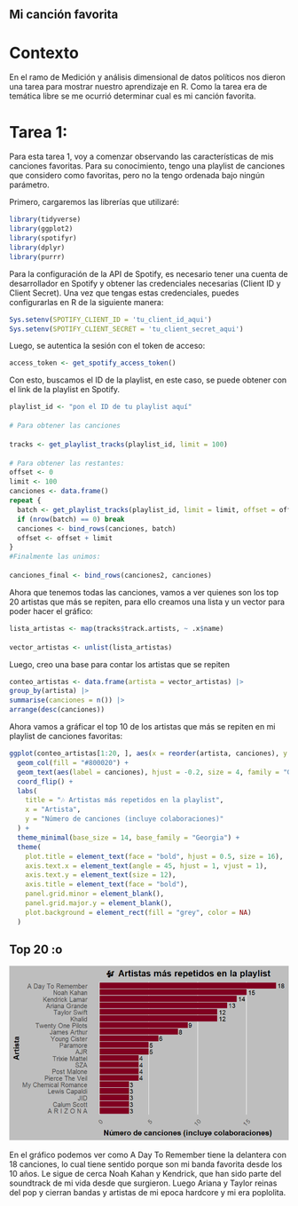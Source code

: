 ## Mi canción favorita

# Contexto

En el ramo de Medición y análisis dimensional de datos políticos nos dieron una tarea para mostrar nuestro aprendizaje en R. Como la tarea era de temática libre se me ocurrió determinar cual es mi canción favorita.

# Tarea 1:

Para esta tarea 1, voy a comenzar observando las características de mis canciones favoritas. Para su conocimiento, tengo una playlist de canciones que considero como favoritas, pero no la tengo ordenada bajo ningún parámetro.

Primero, cargaremos las librerías que utilizaré:

``` r
library(tidyverse)
library(ggplot2)
library(spotifyr)
library(dplyr)
library(purrr)
```

Para la configuración de la API de Spotify, es necesario tener una cuenta de desarrollador en Spotify y obtener las credenciales necesarias (Client ID y Client Secret). Una vez que tengas estas credenciales, puedes configurarlas en R de la siguiente manera:

``` r
Sys.setenv(SPOTIFY_CLIENT_ID = 'tu_client_id_aqui')
Sys.setenv(SPOTIFY_CLIENT_SECRET = 'tu_client_secret_aqui')
```

Luego, se autentica la sesión con el token de acceso:

``` r
access_token <- get_spotify_access_token()
```

Con esto, buscamos el ID de la playlist, en este caso, se puede obtener con el link de la playlist en Spotify.

``` r
playlist_id <- "pon el ID de tu playlist aquí"

# Para obtener las canciones

tracks <- get_playlist_tracks(playlist_id, limit = 100)

# Para obtener las restantes:
offset <- 0
limit <- 100
canciones <- data.frame()
repeat {
  batch <- get_playlist_tracks(playlist_id, limit = limit, offset = offset)
  if (nrow(batch) == 0) break
  canciones <- bind_rows(canciones, batch)
  offset <- offset + limit
}
#Finalmente las unimos:

canciones_final <- bind_rows(canciones2, canciones)
```

Ahora que tenemos todas las canciones, vamos a ver quienes son los top 20 artistas que más se repiten, para ello creamos una lista y un vector para poder hacer el gráfico:

``` r
lista_artistas <- map(tracks$track.artists, ~ .x$name)

vector_artistas <- unlist(lista_artistas)
```

Luego, creo una base para contar los artistas que se repiten

``` r
conteo_artistas <- data.frame(artista = vector_artistas) |> 
group_by(artista) |> 
summarise(canciones = n()) |> 
arrange(desc(canciones))
```

Ahora vamos a gráficar el top 10 de los artistas que más se repiten en mi playlist de canciones favoritas:

``` r
ggplot(conteo_artistas[1:20, ], aes(x = reorder(artista, canciones), y = canciones)) +
  geom_col(fill = "#800020") +  
  geom_text(aes(label = canciones), hjust = -0.2, size = 4, family = "Georgia") + # etiquetas de cantidad
  coord_flip() +
  labs(
    title = "🎶 Artistas más repetidos en la playlist",
    x = "Artista",
    y = "Número de canciones (incluye colaboraciones)"
  ) +
  theme_minimal(base_size = 14, base_family = "Georgia") +
  theme(
    plot.title = element_text(face = "bold", hjust = 0.5, size = 16),
    axis.text.x = element_text(angle = 45, hjust = 1, vjust = 1),
    axis.text.y = element_text(size = 12),
    axis.title = element_text(face = "bold"),
    panel.grid.minor = element_blank(),
    panel.grid.major.y = element_blank(),
    plot.background = element_rect(fill = "grey", color = NA)
  )
```
## Top 20 :o

![Top 20 artistas](output/Artista+.png)

En el gráfico podemos ver como A Day To Remember tiene la delantera con 18 canciones, lo cual tiene sentido porque son mi banda favorita desde los 10 años. Le sigue de cerca Noah Kahan y Kendrick, que han sido parte del soundtrack de mi vida desde que surgieron. Luego Ariana y Taylor reinas del pop y cierran bandas y artistas de mi epoca hardcore y mi era poplolita.
